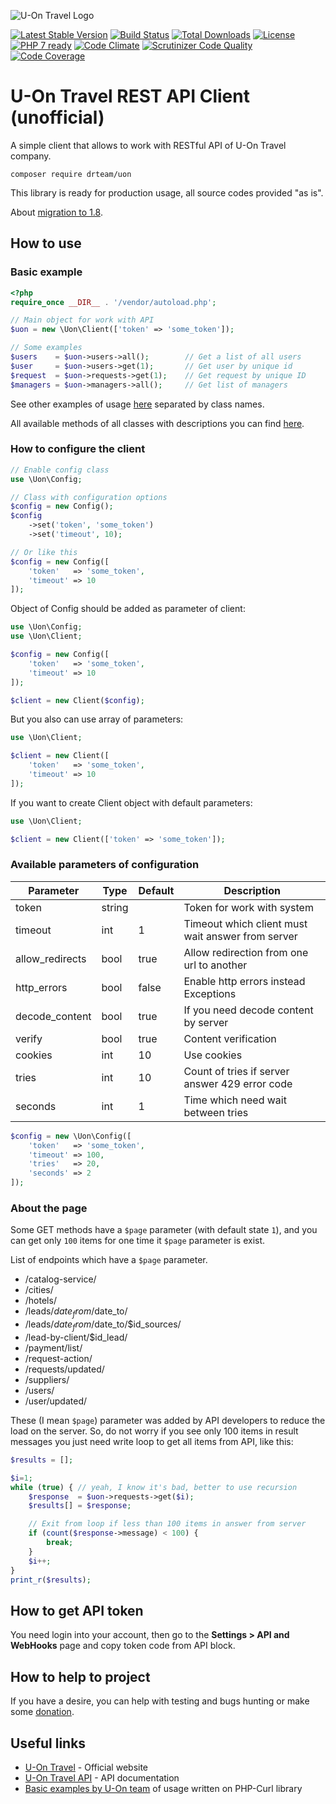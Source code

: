 ![U-On Travel Logo](u-on.png)

[![Latest Stable Version](https://poser.pugx.org/drteam/uon/v/stable)](https://packagist.org/packages/drteam/uon)
[![Build Status](https://travis-ci.org/DrTeamRocks/uon.svg?branch=master)](https://travis-ci.org/DrTeamRocks/uon)
[![Total Downloads](https://poser.pugx.org/drteam/uon/downloads)](https://packagist.org/packages/drteam/uon)
[![License](https://poser.pugx.org/drteam/uon/license)](https://packagist.org/packages/drteam/uon)
[![PHP 7 ready](https://php7ready.timesplinter.ch/DrTeamRocks/uon/master/badge.svg)](https://travis-ci.org/DrTeamRocks/uon)
[![Code Climate](https://codeclimate.com/github/DrTeamRocks/uon/badges/gpa.svg)](https://codeclimate.com/github/DrTeamRocks/uon)
[![Scrutinizer Code Quality](https://scrutinizer-ci.com/g/DrTeamRocks/uon/badges/quality-score.png?b=master)](https://scrutinizer-ci.com/g/DrTeamRocks/uon/?branch=master)
[![Code Coverage](https://scrutinizer-ci.com/g/DrTeamRocks/uon/badges/coverage.png?b=master)](https://scrutinizer-ci.com/g/DrTeamRocks/uon/?branch=master)

# U-On Travel REST API Client (unofficial)

A simple client that allows to work with RESTful API of U-On Travel company.

```shell
composer require drteam/uon
```

This library is ready for production usage, all source codes provided "as is".

About [migration to 1.8](https://github.com/DrTeamRocks/uon/wiki/Миграция-с-1.7-(и-ниже)-на-1.8-(и-выше)).

## How to use

### Basic example
```php
<?php
require_once __DIR__ . '/vendor/autoload.php';

// Main object for work with API
$uon = new \Uon\Client(['token' => 'some_token']);

// Some examples
$users    = $uon->users->all();        // Get a list of all users
$user     = $uon->users->get(1);       // Get user by unique id
$request  = $uon->requests->get(1);    // Get request by unique ID
$managers = $uon->managers->all();     // Get list of managers
```

See other examples of usage [here](extra) separated by class names.

All available methods of all classes with descriptions you can find [here](README.Client.md).

### How to configure the client

```php
// Enable config class
use \Uon\Config;

// Class with configuration options
$config = new Config();
$config
    ->set('token', 'some_token')
    ->set('timeout', 10);

// Or like this
$config = new Config([
    'token'   => 'some_token',
    'timeout' => 10
]);
```

Object of Config should be added as parameter of client:

```php
use \Uon\Config;
use \Uon\Client;

$config = new Config([
    'token'   => 'some_token',
    'timeout' => 10
]);

$client = new Client($config);
```

But you also can use array of parameters:

```php
use \Uon\Client;

$client = new Client([
    'token'   => 'some_token',
    'timeout' => 10
]);
```

If you want to create Client object with default parameters:

```php
use \Uon\Client;

$client = new Client(['token' => 'some_token']);
```

### Available parameters of configuration

| Parameter       | Type   | Default | Description |
|-----------------|--------|---------|-------------|
| token           | string |         | Token for work with system |
| timeout         | int    | 1       | Timeout which client must wait answer from server |
| allow_redirects | bool   | true    | Allow redirection from one url to another |
| http_errors     | bool   | false   | Enable http errors instead Exceptions |
| decode_content  | bool   | true    | If you need decode content by server |
| verify          | bool   | true    | Content verification |
| cookies         | int    | 10      | Use cookies |
| tries           | int    | 10      | Count of tries if server answer 429 error code |
| seconds         | int    | 1       | Time which need wait between tries |

```php
$config = new \Uon\Config([
    'token'   => 'some_token',
    'timeout' => 100,
    'tries'   => 20,
    'seconds' => 2
]);
```

### About the page

Some GET methods have a `$page` parameter (with default state `1`),
and you can get only `100` items for one time it `$page` parameter is exist.

List of endpoints which have a `$page` parameter.

* /catalog-service/
* /cities/
* /hotels/
* /leads/$date_from/$date_to/
* /leads/$date_from/$date_to/$id_sources/
* /lead-by-client/$id_lead/
* /payment/list/
* /request-action/
* /requests/updated/
* /suppliers/
* /users/
* /user/updated/

These (I mean `$page`) parameter was added by API developers to reduce
the load on the server. So, do not worry if you see only 100 items in
result messages you just need write loop to get all items from API,
like this:

```php
$results = [];

$i=1;
while (true) { // yeah, I know it's bad, better to use recursion
    $response  = $uon->requests->get($i);
    $results[] = $response;

    // Exit from loop if less than 100 items in answer from server
    if (count($response->message) < 100) {
        break;
    }
    $i++;
}
print_r($results);
```

## How to get API token

You need login into your account, then go to the
**Settings > API and WebHooks** page and copy token code from API block.

## How to help to project

If you have a desire, you can help with testing and bugs hunting or
make some [donation](https://www.donationalerts.ru/r/evilfreelancer).

## Useful links

* [U-On Travel](https://u-on.ru) - Official website
* [U-On Travel API](https://api.u-on.ru/doc) - API documentation
* [Basic examples by U-On team](README.BASIC.md) of usage written on PHP-Curl library
